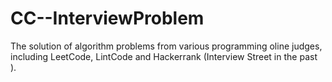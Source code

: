 # CC--InterviewProblem
The solution of algorithm problems from various programming oline judges, including LeetCode, LintCode and Hackerrank (Interview Street in the past ).







